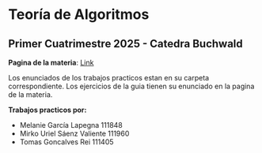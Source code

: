 # Teoría de Algoritmos
## Primer Cuatrimestre 2025 - Catedra Buchwald

**Pagina de la materia**: [Link](https://algoritmos-rw.github.io/tda_bg/)

Los enunciados de los trabajos practicos estan en su carpeta correspondiente. Los ejercicios de la guia tienen su enunciado en la pagina de la materia.

**Trabajos practicos por:**
- Melanie García Lapegna 111848
- Mirko Uriel Sáenz Valiente 111960
- Tomas Goncalves Rei 111405